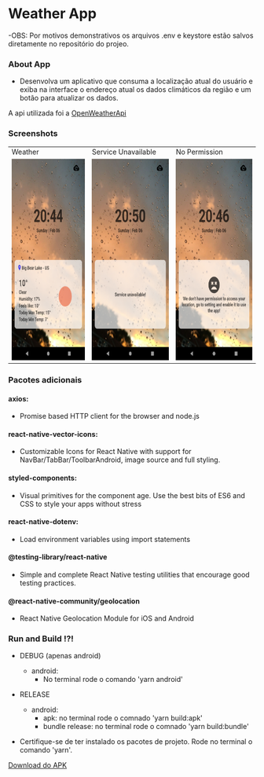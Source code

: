 # Weather App

-OBS: Por motivos demonstrativos os arquivos .env e keystore estão salvos diretamente no repositório do projeo.

### About App

- Desenvolva um aplicativo que consuma a localização atual do usuário e exiba na interface o endereço atual os dados climáticos da região e um botão para atualizar os dados.
 
 A api utilizada foi a [OpenWeatherApi](https://openweathermap.org/api)


### Screenshots

<table>
  <tr>
     <td>Weather</td>
     <td>Service Unavailable</td>
     <td>No Permission</td>
  </tr>
  <tr>
    <td><img src="screenshots/weather.png" width=200 height=410></td>
    <td><img src="screenshots/unavailable.png" width=200 height=410></td>
    <td><img src="screenshots/no_permission.png" width=200 height=410></td>
  </tr>
 </table>

### Pacotes adicionais

#### axios:

- Promise based HTTP client for the browser and node.js

#### react-native-vector-icons:

- Customizable Icons for React Native with support for NavBar/TabBar/ToolbarAndroid, image source and full styling.

#### styled-components:

- Visual primitives for the component age. Use the best bits of ES6 and CSS to style your apps without stress

#### react-native-dotenv:

- Load environment variables using import statements

#### @testing-library/react-native

- Simple and complete React Native testing utilities that encourage good testing practices.

#### @react-native-community/geolocation

- React Native Geolocation Module for iOS and Android


### Run and Build !?!

- DEBUG (apenas android)

  * android: 
    - No terminal rode o comando 'yarn android'

- RELEASE
    * android:
      - apk: no terminal rode o comnado 'yarn build:apk'
      - bundle release: no terminal rode o comnado  'yarn build:bundle'

* Certifique-se de ter instalado os pacotes de projeto. Rode no terminal o comando 'yarn'.

[Download do APK](https://github.com/tassiomr/weather-app/blob/develop/app-release.apk)
